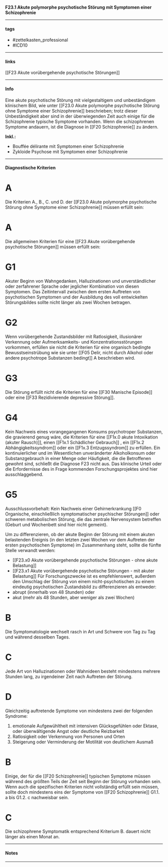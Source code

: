 __F23.1 Akute polymorphe psychotische Störung mit Symptomen einer Schizophrenie__

___________________________________________
#### tags

- #zettelkasten_professional
- #ICD10 
___________________________________________
#### links

[[F23 Akute vorübergehende psychotische Störungen]]

___________________________________________
#### Info
Eine akute psychotische Störung mit vielgestaltigem und unbeständigem klinischem Bild, wie unter [[F23.0 Akute polymorphe psychotische Störung ohne Symptome einer Schizophrenie]] beschrieben; trotz dieser Unbeständigkeit aber sind in der überwiegenden Zeit auch einige für die Schizophrenie typische Symptome vorhanden. Wenn die schizophrenen Symptome andauern, ist die Diagnose in [[F20 Schizophrenie]] zu ändern.

__Inkl.:__
- Bouffée délirante mit Symptomen einer Schizophrenie  
- Zykloide Psychose mit Symptomen einer Schizophrenie
___________________________________________
#### Diagnostische Kriterien

# A
Die Kriterien A., B., C. und D. der [[F23.0 Akute polymorphe psychotische Störung ohne Symptome einer Schizophrenie]] müssen erfüllt sein:


# A
Die allgemeinen Kriterien für eine [[F23 Akute vorübergehende psychotische Störungen]] müssen erfüllt sein:

# G1
Akuter Beginn von Wahngedanken, Halluzinationen und unverständlicher oder zerfahrener Sprache oder jeglicher Kombination von diesen Symptomen. Das Zeitintervall zwischen dem ersten Auftreten von psychotischen Symptomen und der Ausbildung des voll entwickelten Störungsbildes sollte nicht länger als zwei Wochen betragen.

# G2
Wenn vorübergehende Zustandsbilder mit Ratlosigkeit, illusionärer Verkennung oder Aufmerksamkeits- und Konzentrationsstörungen vorkommen, erfüllen sie nicht die Kriterien für eine organisch bedingte Bewusstseinstrübung wie sie unter [[F05 Delir, nicht durch Alkohol oder andere psychotrope Substanzen bedingt]] A beschrieben wird.

# G3
Die Störung erfüllt nicht die Kriterien für eine [[F30 Manische Episode]] oder eine [[F33 Rezidivierende depressive Störung]].

# G4
Kein Nachweis eines vorangegangenen Konsums psychotroper Substanzen, die gravierend genug wäre, die Kriterien für eine [[F1x.0 akute Intoxikation (akuter Rausch)]], einen [[F1x.1 Schädlicher Gebrauch]] , ein [[F1x.2 Abhängigkeitssyndrom]] oder ein [[F1x.3 Entzugssyndrom]] zu erfüllen. Ein kontinuierlicher und im Wesentlichen unveränderter Alkoholkonsum oder Substanzgebrauch in einer Menge oder Häufigkeit, die die Betroffenen gewohnt sind, schließt die Diagnose F23 nicht aus. Das klinische Urteil oder die Erfordernisse des in Frage kommenden Forschungsprojektes sind hier ausschlaggebend.

# G5
Ausschlussvorbehalt: 
Kein Nachweis einer Gehirnerkrankung [[F0 Organische, einschließlich symptomatischer psychischer Störungen]] oder schweren metabolischen Störung, die das zentrale Nervensystem betreffen (Geburt und Wochenbett sind hier nicht gemeint).

Um zu differenzieren, ob der akute Beginn der Störung mit einem akuten belastenden Ereignis (in den letzten zwei Wochen vor dem Auftreten der ersten psychotischen Symptome) im Zusammenhang steht, sollte die fünfte Stelle verwandt werden:
- [[F23.x0 Akute vorübergehende psychotische Störungen - ohne akute Belastung]]
- [[F23.x1 Akute vorübergehende psychotische Störungen - mit akuter Belastung]]
Für Forschungszwecke ist es empfehlenswert, außerdem den Umschlag der Störung von einem nicht-psychotischen zu einem eindeutig psychotischen Zustandsbild zu differenzieren als entweder:
- abrupt (innerhalb von 48 Stunden) oder
- akut (mehr als 48 Stunden, aber weniger als zwei Wochen)

# B
Die Symptomatologie wechselt rasch in Art und Schwere von Tag zu Tag und während desselben Tages.

# C
Jede Art von Halluzinationen oder Wahnideen besteht mindestens mehrere Stunden lang, zu irgendeiner Zeit nach Auftreten der Störung.

# D
Gleichzeitig auftretende Symptome von mindestens zwei der folgenden Syndrome:
1. emotionale Aufgewühltheit mit intensiven Glücksgefühlen oder Ektase, oder überwältigende Angst oder deutliche Reizbarkeit
2. Ratlosigkeit oder Verkennung von Personen und Orten
3. Steigerung oder Verminderung der Motilität von deutlichem Ausmaß

# B
Einige, der für die [[F20 Schizophrenie]] typischen Symptome müssen während des größten Teils der Zeit seit Beginn der Störung vorhanden sein. Wenn auch die spezifischen Kriterien nicht vollständig erfüllt sein müssen, sollte doch mindestens eins der Symptome von [[F20 Schizophrenie]] G1.1. a bis G1.2. c nachweisbar sein.

# C
Die schizophrene Symptomatik entsprechend Kriterium B. dauert nicht länger als einen Monat an.
___________________________________________
#### Notes

___________________________________________

